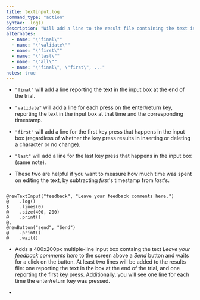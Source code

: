 ```yaml
---
title: textinput.log
command_type: "action"
syntax: .log()
description: "Will add a line to the result file containing the text in the input box at the moment of the event. By default, leaving the parenthesis blank is equivalent to `.log(\"final\", \"validate\", \"first\")`."
alternates:
  - name: "\"final\""
  - name: "\"validate\""
  - name: "\"first\""
  - name: "\"last\""
  - name: "\"all\""
  - name: "\"final\", \"first\", ..."
notes: true
---
```


+ `"final"` will add a line reporting the text in the input box at the end of the trial.

+ `"validate"` will add a line for each press on the enter/return key, reporting the text in the input box at that time and the corresponding timestamp.

+ `"first"` will add a line for the first key press that happens in the input box (regardless of whether the key press results in inserting or deleting a character or no change).

+ `"last"` will add a line for the last key press that happens in the input box (same note).

+ These two are helpful if you want to measure how much time was spent on editing the text, by subtracting *first*'s timestamp from *last*'s.

<!--more-->

<pre><code class="language-diff-javascript diff-highlight try-true">
@newTextInput("feedback", "Leave your feedback comments here.")
@    .log()
$    .lines(0)
@    .size(400, 200)
@    .print()
@,
@newButton("send", "Send")
@    .print()
@    .wait()
</code></pre>

+ Adds a 400x200px multiple-line input box containg the text *Leave your feedback comments here* to the screen above a *Send* button and waits for a click on the button. At least two lines will be added to the results file: one reporting the text in the box at the end of the trial, and one reporting the first key press. Additionally, you will see one line for each time the enter/return key was pressed.

+ 		
